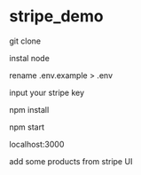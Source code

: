 # stripe_demo

git clone

instal node

rename .env.example > .env

input your stripe key

npm install

npm start

localhost:3000

add some products from stripe UI

